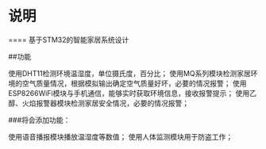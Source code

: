 # 说明
====
基于STM32的智能家居系统设计




##功能

使用DHT11检测环境温湿度，单位摄氏度，百分比；
使用MQ系列模块检测家居环境的空气质量情况，根据模拟输出确定空气质量好坏，必要的情况报警；
使用ESP8266WiFi模块与手机通信，能够实时获取环境信息，接收报警提示；
使用乙醇、火焰报警器模块检测家居安全情况，必要的情况报警；



###将会添加功能：

使用语音播报模块播放温湿度等数值；
使用人体监测模块用于防盗工作；
